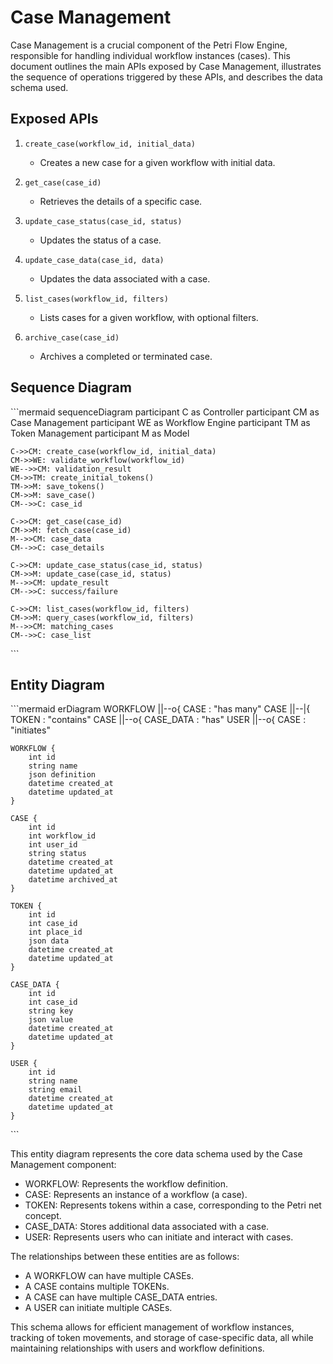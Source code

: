 # Case Management

Case Management is a crucial component of the Petri Flow Engine, responsible for handling individual workflow instances (cases). This document outlines the main APIs exposed by Case Management, illustrates the sequence of operations triggered by these APIs, and describes the data schema used.

## Exposed APIs

1. `create_case(workflow_id, initial_data)`
   - Creates a new case for a given workflow with initial data.

2. `get_case(case_id)`
   - Retrieves the details of a specific case.

3. `update_case_status(case_id, status)`
   - Updates the status of a case.

4. `update_case_data(case_id, data)`
   - Updates the data associated with a case.

5. `list_cases(workflow_id, filters)`
   - Lists cases for a given workflow, with optional filters.

6. `archive_case(case_id)`
   - Archives a completed or terminated case.

## Sequence Diagram

\`\`\`mermaid
sequenceDiagram
    participant C as Controller
    participant CM as Case Management
    participant WE as Workflow Engine
    participant TM as Token Management
    participant M as Model

    C->>CM: create_case(workflow_id, initial_data)
    CM->>WE: validate_workflow(workflow_id)
    WE-->>CM: validation_result
    CM->>TM: create_initial_tokens()
    TM->>M: save_tokens()
    CM->>M: save_case()
    CM-->>C: case_id

    C->>CM: get_case(case_id)
    CM->>M: fetch_case(case_id)
    M-->>CM: case_data
    CM-->>C: case_details

    C->>CM: update_case_status(case_id, status)
    CM->>M: update_case(case_id, status)
    M-->>CM: update_result
    CM-->>C: success/failure

    C->>CM: list_cases(workflow_id, filters)
    CM->>M: query_cases(workflow_id, filters)
    M-->>CM: matching_cases
    CM-->>C: case_list
\`\`\`

## Entity Diagram

\`\`\`mermaid
erDiagram
    WORKFLOW ||--o{ CASE : "has many"
    CASE ||--|{ TOKEN : "contains"
    CASE ||--o{ CASE_DATA : "has"
    USER ||--o{ CASE : "initiates"

    WORKFLOW {
        int id
        string name
        json definition
        datetime created_at
        datetime updated_at
    }

    CASE {
        int id
        int workflow_id
        int user_id
        string status
        datetime created_at
        datetime updated_at
        datetime archived_at
    }

    TOKEN {
        int id
        int case_id
        int place_id
        json data
        datetime created_at
        datetime updated_at
    }

    CASE_DATA {
        int id
        int case_id
        string key
        json value
        datetime created_at
        datetime updated_at
    }

    USER {
        int id
        string name
        string email
        datetime created_at
        datetime updated_at
    }
\`\`\`

This entity diagram represents the core data schema used by the Case Management component:

- WORKFLOW: Represents the workflow definition.
- CASE: Represents an instance of a workflow (a case).
- TOKEN: Represents tokens within a case, corresponding to the Petri net concept.
- CASE_DATA: Stores additional data associated with a case.
- USER: Represents users who can initiate and interact with cases.

The relationships between these entities are as follows:
- A WORKFLOW can have multiple CASEs.
- A CASE contains multiple TOKENs.
- A CASE can have multiple CASE_DATA entries.
- A USER can initiate multiple CASEs.

This schema allows for efficient management of workflow instances, tracking of token movements, and storage of case-specific data, all while maintaining relationships with users and workflow definitions.
